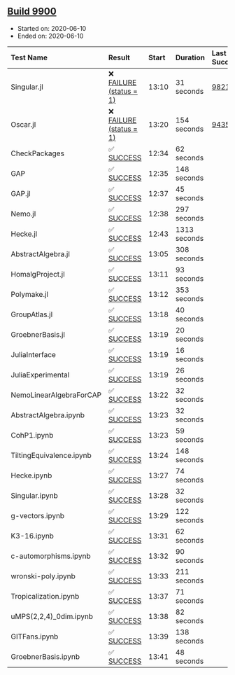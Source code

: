 ## [Build 9900](https://oscarci.mathematik.uni-kl.de/job/oscar/9900/)

* Started on: 2020-06-10
* Ended on: 2020-06-10

| Test Name    | Result | Start | Duration | Last Success | First Failure |
|:-------------|:-------|:------|:---------|:-------------|:--------------|
| Singular.jl | ❌ [FAILURE (status = 1)](https://oscarci.mathematik.uni-kl.de/job/oscar/9900/artifact/logs/build-9900/Singular.jl.log) | 13:10 | 31 seconds | [9821](https://oscarci.mathematik.uni-kl.dejob/oscar/9821/) | [9822](https://oscarci.mathematik.uni-kl.dejob/oscar/9822/) |
| Oscar.jl | ❌ [FAILURE (status = 1)](https://oscarci.mathematik.uni-kl.de/job/oscar/9900/artifact/logs/build-9900/Oscar.jl.log) | 13:20 | 154 seconds | [9435](https://oscarci.mathematik.uni-kl.dejob/oscar/9435/) | [9436](https://oscarci.mathematik.uni-kl.dejob/oscar/9436/) |
| CheckPackages | ✅ [SUCCESS](https://oscarci.mathematik.uni-kl.de/job/oscar/9900/artifact/logs/build-9900/CheckPackages.log) | 12:34 | 62 seconds |  |  |
| GAP | ✅ [SUCCESS](https://oscarci.mathematik.uni-kl.de/job/oscar/9900/artifact/logs/build-9900/GAP.log) | 12:35 | 148 seconds |  |  |
| GAP.jl | ✅ [SUCCESS](https://oscarci.mathematik.uni-kl.de/job/oscar/9900/artifact/logs/build-9900/GAP.jl.log) | 12:37 | 45 seconds |  |  |
| Nemo.jl | ✅ [SUCCESS](https://oscarci.mathematik.uni-kl.de/job/oscar/9900/artifact/logs/build-9900/Nemo.jl.log) | 12:38 | 297 seconds |  |  |
| Hecke.jl | ✅ [SUCCESS](https://oscarci.mathematik.uni-kl.de/job/oscar/9900/artifact/logs/build-9900/Hecke.jl.log) | 12:43 | 1313 seconds |  |  |
| AbstractAlgebra.jl | ✅ [SUCCESS](https://oscarci.mathematik.uni-kl.de/job/oscar/9900/artifact/logs/build-9900/AbstractAlgebra.jl.log) | 13:05 | 308 seconds |  |  |
| HomalgProject.jl | ✅ [SUCCESS](https://oscarci.mathematik.uni-kl.de/job/oscar/9900/artifact/logs/build-9900/HomalgProject.jl.log) | 13:11 | 93 seconds |  |  |
| Polymake.jl | ✅ [SUCCESS](https://oscarci.mathematik.uni-kl.de/job/oscar/9900/artifact/logs/build-9900/Polymake.jl.log) | 13:12 | 353 seconds |  |  |
| GroupAtlas.jl | ✅ [SUCCESS](https://oscarci.mathematik.uni-kl.de/job/oscar/9900/artifact/logs/build-9900/GroupAtlas.jl.log) | 13:18 | 40 seconds |  |  |
| GroebnerBasis.jl | ✅ [SUCCESS](https://oscarci.mathematik.uni-kl.de/job/oscar/9900/artifact/logs/build-9900/GroebnerBasis.jl.log) | 13:19 | 20 seconds |  |  |
| JuliaInterface | ✅ [SUCCESS](https://oscarci.mathematik.uni-kl.de/job/oscar/9900/artifact/logs/build-9900/JuliaInterface.log) | 13:19 | 16 seconds |  |  |
| JuliaExperimental | ✅ [SUCCESS](https://oscarci.mathematik.uni-kl.de/job/oscar/9900/artifact/logs/build-9900/JuliaExperimental.log) | 13:19 | 26 seconds |  |  |
| NemoLinearAlgebraForCAP | ✅ [SUCCESS](https://oscarci.mathematik.uni-kl.de/job/oscar/9900/artifact/logs/build-9900/NemoLinearAlgebraForCAP.log) | 13:22 | 32 seconds |  |  |
| AbstractAlgebra.ipynb | ✅ [SUCCESS](https://oscarci.mathematik.uni-kl.de/job/oscar/9900/artifact/logs/build-9900/AbstractAlgebra.ipynb.log) | 13:23 | 32 seconds |  |  |
| CohP1.ipynb | ✅ [SUCCESS](https://oscarci.mathematik.uni-kl.de/job/oscar/9900/artifact/logs/build-9900/CohP1.ipynb.log) | 13:23 | 59 seconds |  |  |
| TiltingEquivalence.ipynb | ✅ [SUCCESS](https://oscarci.mathematik.uni-kl.de/job/oscar/9900/artifact/logs/build-9900/TiltingEquivalence.ipynb.log) | 13:24 | 148 seconds |  |  |
| Hecke.ipynb | ✅ [SUCCESS](https://oscarci.mathematik.uni-kl.de/job/oscar/9900/artifact/logs/build-9900/Hecke.ipynb.log) | 13:27 | 74 seconds |  |  |
| Singular.ipynb | ✅ [SUCCESS](https://oscarci.mathematik.uni-kl.de/job/oscar/9900/artifact/logs/build-9900/Singular.ipynb.log) | 13:28 | 32 seconds |  |  |
| g-vectors.ipynb | ✅ [SUCCESS](https://oscarci.mathematik.uni-kl.de/job/oscar/9900/artifact/logs/build-9900/g-vectors.ipynb.log) | 13:29 | 122 seconds |  |  |
| K3-16.ipynb | ✅ [SUCCESS](https://oscarci.mathematik.uni-kl.de/job/oscar/9900/artifact/logs/build-9900/K3-16.ipynb.log) | 13:31 | 62 seconds |  |  |
| c-automorphisms.ipynb | ✅ [SUCCESS](https://oscarci.mathematik.uni-kl.de/job/oscar/9900/artifact/logs/build-9900/c-automorphisms.ipynb.log) | 13:32 | 90 seconds |  |  |
| wronski-poly.ipynb | ✅ [SUCCESS](https://oscarci.mathematik.uni-kl.de/job/oscar/9900/artifact/logs/build-9900/wronski-poly.ipynb.log) | 13:33 | 211 seconds |  |  |
| Tropicalization.ipynb | ✅ [SUCCESS](https://oscarci.mathematik.uni-kl.de/job/oscar/9900/artifact/logs/build-9900/Tropicalization.ipynb.log) | 13:37 | 71 seconds |  |  |
| uMPS(2,2,4)_0dim.ipynb | ✅ [SUCCESS](https://oscarci.mathematik.uni-kl.de/job/oscar/9900/artifact/logs/build-9900/uMPS-2-2-4-_0dim.ipynb.log) | 13:38 | 82 seconds |  |  |
| GITFans.ipynb | ✅ [SUCCESS](https://oscarci.mathematik.uni-kl.de/job/oscar/9900/artifact/logs/build-9900/GITFans.ipynb.log) | 13:39 | 138 seconds |  |  |
| GroebnerBasis.ipynb | ✅ [SUCCESS](https://oscarci.mathematik.uni-kl.de/job/oscar/9900/artifact/logs/build-9900/GroebnerBasis.ipynb.log) | 13:41 | 48 seconds |  |  |
